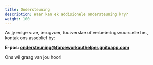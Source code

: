 ```yaml
---
title: Ondersteuning
description: Waar kan ek addisionele ondersteuning kry?
weight: 100
---
```


As jy enige vrae, terugvoer, foutverslae of verbeteringsvoorstelle het, kontak ons asseblief by:

**E-pos: ondersteuning@forceworkouthelper.gnitoapp.com**

Ons wil graag van jou hoor!